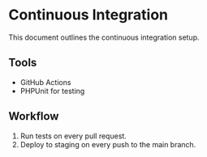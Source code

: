 # Continuous Integration

This document outlines the continuous integration setup.

## Tools
- GitHub Actions
- PHPUnit for testing

## Workflow
1. Run tests on every pull request.
2. Deploy to staging on every push to the main branch.
